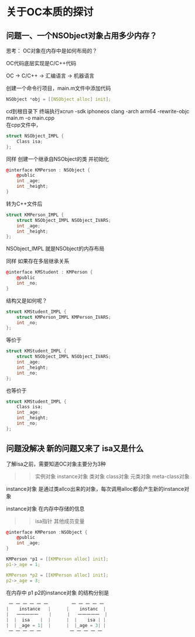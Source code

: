 关于OC本质的探讨
==
问题一、一个NSObject对象占用多少内存？
--
 思考： OC对象在内存中是如何布局的？<br> 
 
OC代码底层实现是C/C++代码<br> 

OC ->  C/C++  -> 汇编语言 -> 机器语言<br> 

创建一个命令行项目，main.m文件中添加代码<br> 
```cpp
NSObject *obj = [[NSObject alloc] init]; 
```
cd到根目录下 终端执行xcrun -sdk iphoneos clang -arch arm64 -rewrite-objc main.m -o main.cpp
<br> 
在cpp文件中，<br> 
```cpp
struct NSObject_IMPL {
    Class isa;
}; 
```

同样 创建一个继承自NSObject的类 并初始化<br> 
```cpp
@interface KMPerson : NSObject {
    @public
    int _age;
    int _height; 
}
```
转为C++文件后
```cpp
struct KMPerson_IMPL { 
    struct NSObject_IMPL NSObject_IVARS; 
    int _age;
    int _height;
};
```

NSObject_IMPL 就是NSObject的内存布局<br> 

同样 如果存在多层继承关系
```cpp
@interface KMStudent : KMPerson {
    @public
    int _no;
}
```
结构又是如何呢？
```cpp
struct KMStudent_IMPL {
    struct KMPerson_IMPL KMPerson_IVARS;
    int _no; 
};
```
等价于 
```cpp
struct KMStudent_IMPL {
    struct NSObject_IMPL NSObject_IVARS;
    int _age;
    int _height;
    int _no; 
};
``` 
也等价于
```cpp
struct KMStudent_IMPL {
    Class isa;
    int _age;
    int _height;
    int _no;
};
```

问题没解决 新的问题又来了 isa又是什么
--
了解isa之前，需要知道OC对象主要分为3种
>> 实例对象 instance对象
>> 类对象 class对象
>> 元类对象 meta-class对象

instance对象 是通过类allco出来的对象，每次调用alloc都会产生新的instance对象

instance对象 在内存中存储的信息
>> isa指针
>>其他成员变量

```cpp
@interface KMPerson :NSObject {
    @public
    int _age;
}

KMPerson *p1 = [[KMPerson alloc] init];
p1->_age = 1;

KMPerson *p2 = [[KMPerson alloc] init];
p2->_age = 3;
```
在内存中 p1 p2的instance对象 的结构分别是

```cpp
 一 一 一 一 一 一         一 一 一 一 一 
|    instance   |      |    instanc  |
|   一一一一一    |      |   一一一一一  |
|  |  isa    |  |      |  |    isa | |
|  | _age = 1|  |      |  |_age = 3| |
 一 一 一 一 一           一 一 一 一 一 
 ```
